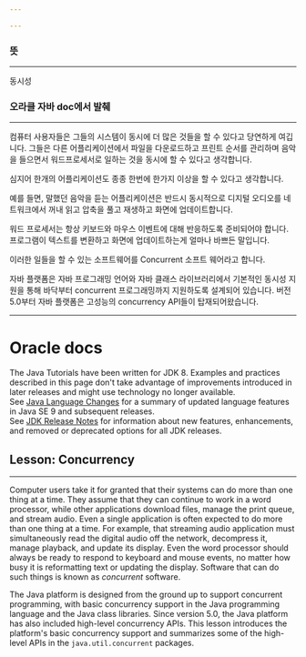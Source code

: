 ```yaml
---

---
```

### 뜻
---
동시성

### 오라클 자바 doc에서 발췌
---
컴퓨터 사용자들은 그들의 시스템이 동시에 더 많은 것들을 할 수 있다고 당연하게 여깁니다. 그들은 다른 어플리케이션에서 파일을 다운로드하고 프린트 순서를 관리하며 음악을 들으면서 워드프로세서로 일하는 것을 동시에 할 수 있다고 생각합니다. 

심지어 한개의 어플리케이션도 종종 한번에 한가지 이상을 할 수 있다고 생각합니다.

예를 들면, 말했던 음악을 듣는 어플리케이션은 반드시 동시적으로 디지털 오디오를 네트워크에서 꺼내 읽고 압축을 풀고 재생하고 화면에 업데이트합니다. 

워드 프로세서는 항상 키보드와 마우스 이벤트에 대해 반응하도록 준비되어야 합니다. 프로그램이 텍스트를 변환하고 화면에  업데이트하는게 얼마나 바쁘든 말입니다. 

이러한 일들을 할 수 있는 소프트웨어를 Concurrent 소프트 웨어라고 합니다.


자바 플랫폼은 자바 프로그래밍 언어와 자바 클래스 라이브러리에서 기본적인 동시성 지원을 통해 바닥부터 concurrent 프로그래밍까지 지원하도록 설계되어 있습니다.
버전 5.0부터 자바 플랫폼은 고성능의 concurrency API들이 탑재되어왔습니다.

---
# Oracle docs
The Java Tutorials have been written for JDK 8. Examples and practices described in this page don't take advantage of improvements introduced in later releases and might use technology no longer available.  
See [Java Language Changes](https://docs.oracle.com/pls/topic/lookup?ctx=en/java/javase&id=java_language_changes) for a summary of updated language features in Java SE 9 and subsequent releases.  
See [JDK Release Notes](https://www.oracle.com/technetwork/java/javase/jdk-relnotes-index-2162236.html) for information about new features, enhancements, and removed or deprecated options for all JDK releases.
## Lesson: Concurrency
---
Computer users take it for granted that their systems can do more than one thing at a time. They assume that they can continue to work in a word processor, while other applications download files, manage the print queue, and stream audio. Even a single application is often expected to do more than one thing at a time. For example, that streaming audio application must simultaneously read the digital audio off the network, decompress it, manage playback, and update its display. Even the word processor should always be ready to respond to keyboard and mouse events, no matter how busy it is reformatting text or updating the display. Software that can do such things is known as _concurrent_ software.

The Java platform is designed from the ground up to support concurrent programming, with basic concurrency support in the Java programming language and the Java class libraries. Since version 5.0, the Java platform has also included high-level concurrency APIs. This lesson introduces the platform's basic concurrency support and summarizes some of the high-level APIs in the `java.util.concurrent` packages.